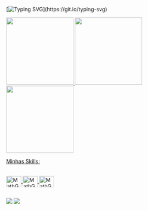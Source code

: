 [![Typing SVG](https://readme-typing-svg.herokuapp.com?font=Fira+Code&weight=400&size=25&duration=4000&pause=1000&color=00C896&center=true&vCenter=true&random=false&width=1000&lines=Olá%2C+eu+sou+Matheus+Goes!;Estudante+de+Análise+e+Desenvolvimento+de+Sistemas.;Focado+em+Desenvolvimento+Full+Stack!;Atualmente+aprendendo+HTML%2C+CSS+e+JavaScript.)](https://git.io/typing-svg)

<div>
  <a href=https://github.com/MatheusGoesDev>
    <img height="180em" src="https://github-readme-stats.vercel.app/api?username=MatheusGoesDev&theme=tokyonight&show_icons=true">
    <img height="180em" src="https://github-readme-stats.vercel.app/api/top-langs/?username=MatheusGoesDev&layout=compact&theme=tokyonight">
    <img height="180em" src="https://github-readme-streak-stats.herokuapp.com/?user=MatheusGoesDev&theme=tokyonight&hide_border=false">
</div>

Minhas Skills:

<div style="display=inline-block">
  <br>
  <img align="center" alt="MathG-HTML" height="30" width="40" src="https://cdn.jsdelivr.net/gh/devicons/devicon@latest/icons/html5/html5-plain.svg">
  <img align="center" alt="MathG-CSS" height="30" width="40" src="https://cdn.jsdelivr.net/gh/devicons/devicon@latest/icons/css3/css3-plain.svg">
  <img align="center" alt="MathG-JavaScript" height="30" width="40" src="https://cdn.jsdelivr.net/gh/devicons/devicon@latest/icons/javascript/javascript-plain.svg">
</div>

##

<div>
  <a href="https://www.linkedin.com/in/matheus-goes-dev/"><img src="https://img.shields.io/badge/LinkedIn-0077B5?style=for-the-badge&logo=linkedin&logoColor=white" target="_blank"></a>
  <a href="mailto:matheusgoes296@gmail.com"><img src="https://img.shields.io/badge/Gmail-D14836?style=for-the-badge&logo=gmail&logoColor=white" target="_blank"></a>
</div>
